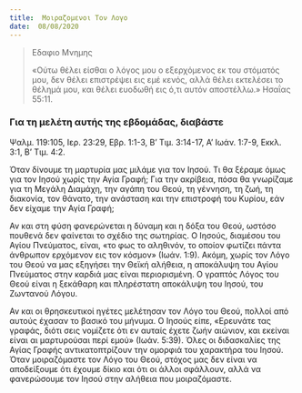 ```yaml
---
title:  Μοιραζομενοι Τον Λογο
date:  08/08/2020
---
```


> <p>Εδαφιο Μνημης</p>
>  «Ούτω θέλει είσθαι ο λόγος μου ο εξερχόμενος εκ του στόματός μου, δεν θέλει επιστρέψει εις εμέ κενός, αλλά θέλει εκτελέσει το θέλημά μου, και θέλει ευοδωθή εις ό,τι αυτόν αποστέλλω.» Ησαΐας 55:11.

### Για τη μελέτη αυτής της εβδομάδας, διαβάστε
Ψαλμ. 119:105, Ιερ. 23:29, Εβρ. 1:1-3, Β’ Τιμ. 3:14-17, Α’ Ιωάν. 1:7-9, Εκκλ. 3:1, Β’ Τιμ. 4:2.

Όταν δίνουμε τη μαρτυρία μας μιλάμε για τον Ιησού. Τι θα ξέραμε όμως για τον Ιησού χωρίς την Αγία Γραφή; Για την ακρίβεια, πόσα θα γνωρίζαμε για τη Μεγάλη Διαμάχη, την αγάπη του Θεού, τη γέννηση, τη ζωή, τη διακονία, τον θάνατο, την ανάσταση και την επιστροφή του Κυρίου, εάν δεν είχαμε την Αγία Γραφή;

Αν και στη φύση φανερώνεται η δύναμη και η δόξα του Θεού, ωστόσο πουθενά δεν φαίνεται το σχέδιο της σωτηρίας. Ο Ιησούς, διαμέσου του Αγίου Πνεύματος, είναι, «το φως το αληθινόν, το οποίον φωτίζει πάντα άνθρωπον ερχόμενον εις τον κόσμον» (Ιωάν. 1:9). Ακόμη, χωρίς τον Λόγο του Θεού να μας εξηγήσει την Θεϊκή αλήθεια, η αποκάλυψη του Αγίου Πνεύματος στην καρδιά μας είναι περιορισμένη. Ο γραπτός Λόγος του Θεού είναι η ξεκάθαρη και πληρέστατη αποκάλυψη του Ιησού, του Ζωντανού Λόγου.

Αν και οι θρησκευτικοί ηγέτες μελέτησαν τον Λόγο του Θεού, πολλοί από αυτούς έχασαν το βασικό του μήνυμα. Ο Ιησούς είπε, «Ερευνάτε τας γραφάς, διότι σεις νομίζετε ότι εν αυταίς έχετε ζωήν αιώνιον, και εκείναι είναι αι μαρτυρούσαι περί εμού» (Ιωάν. 5:39). Όλες οι διδασκαλίες της Αγίας Γραφής αντικατοπτρίζουν την ομορφιά του χαρακτήρα του Ιησού. Όταν μοιραζόμαστε τον Λόγο του Θεού, στόχος μας δεν είναι να αποδείξουμε ότι έχουμε δίκιο και ότι οι άλλοι σφάλλουν, αλλά να φανερώσουμε τον Ιησού στην αλήθεια που μοιραζόμαστε.